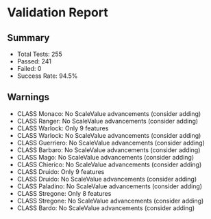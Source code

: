 # Validation Report

## Summary
- Total Tests: 255
- Passed: 241
- Failed: 0
- Success Rate: 94.5%


## Warnings
- CLASS Monaco: No ScaleValue advancements (consider adding)
- CLASS Ranger: No ScaleValue advancements (consider adding)
- CLASS Warlock: Only 9 features
- CLASS Warlock: No ScaleValue advancements (consider adding)
- CLASS Guerriero: No ScaleValue advancements (consider adding)
- CLASS Barbaro: No ScaleValue advancements (consider adding)
- CLASS Mago: No ScaleValue advancements (consider adding)
- CLASS Chierico: No ScaleValue advancements (consider adding)
- CLASS Druido: Only 9 features
- CLASS Druido: No ScaleValue advancements (consider adding)
- CLASS Paladino: No ScaleValue advancements (consider adding)
- CLASS Stregone: Only 8 features
- CLASS Stregone: No ScaleValue advancements (consider adding)
- CLASS Bardo: No ScaleValue advancements (consider adding)
